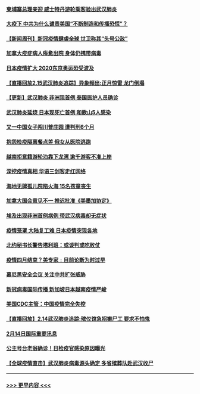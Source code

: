 #### [柬埔寨总理亲迎 威士特丹游轮乘客验出武汉肺炎](../pages/prog202/a102777842.md?t=02161111) 
#### [大疫下 中共为什么谴责美国“不断制造和传播恐慌”？](../pages/prog202/a102778285.md?t=02161111) 
#### [【新闻周刊】新冠疫情肆虐全球 世卫称其“头号公敌”](../pages/prog202/a102778196.md?t=02161111) 
#### [加拿大疫症病人痊愈出院 身体仍携带病毒](../pages/prog202/a102778061.md?t=02161111) 
#### [日本疫情扩大 2020东京奥运恐受波及](../pages/prog202/a102778049.md?t=02161111) 
#### [【直播回放2.15武汉肺炎追踪】异象频出:正月惊雷 龙门倒塌](../pages/prog202/a102777974.md?t=02161111) 
#### [【更新】武汉肺炎 非洲现首例 泰国医护人员确诊](../pages/prog202/a102770740.md?t=02161111) 
#### [武汉肺炎延烧 日本现死亡首例 和歌山5人感染](../pages/prog202/a102777815.md?t=02161111) 
#### [又一中国女子闯川普庄园 遭判刑6个月](../pages/prog202/a102777673.md?t=02161111) 
#### [抱怨检疫隔离餐点差 俄女从医院逃跑](../pages/prog202/a102777667.md?t=02161111) 
#### [越南拒意籍游轮泊靠下龙湾 逾千游客不准上岸](../pages/prog202/a102777646.md?t=02161111) 
#### [深挖疫情真相 华语三剑客走红网络](../pages/prog202/a102777624.md?t=02161111) 
#### [海地无牌孤儿院陷火海 15名孩童丧生](../pages/prog202/a102777620.md?t=02161111) 
#### [加拿大国会意见不一 推迟批准《美墨加协定》](../pages/prog202/a102777575.md?t=02161111) 
#### [埃及出现非洲首例病例 带武汉病毒却无症状](../pages/prog202/a102777559.md?t=02161111) 
#### [疫情笼罩 大陆复工难 日本疫情突现各地](../pages/prog202/a102777455.md?t=02161111) 
#### [北约秘书长警告塔利班：或谈判或吃败仗](../pages/prog202/a102777442.md?t=02161111) 
#### [疫情四月结束？美专家﹕目前论断为时过早](../pages/prog202/a102777248.md?t=02161111) 
#### [慕尼黑安全会议 关注中共扩张威胁](../pages/prog202/a102777254.md?t=02161111) 
#### [新冠病毒国际传播 新加坡日本越南疫情严峻](../pages/prog202/a102777245.md?t=02161111) 
#### [美国CDC主管：中国疫情完全失控](../pages/prog202/a102777236.md?t=02161111) 
#### [【直播回放】2.14武汉肺炎追踪:殡仪馆急招搬尸工 要求不怕鬼](../pages/prog202/a102777141.md?t=02161111) 
#### [2月14日国际重要讯息](../pages/prog202/a102777073.md?t=02161111) 
#### [公主号台老翁确诊！日检疫官感染原因曝光](../pages/prog202/a102777075.md?t=02161111) 
#### [【全球疫情直击】武汉肺炎病毒源头确定 多省殡葬队赴武汉收尸](../pages/prog202/a102777026.md?t=02161111) 

----
#### [ >>> 更早内容 <<< ](../indexes/prog202-earlier.md)
